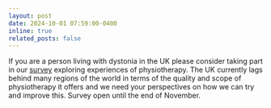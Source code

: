 ```yaml
---
layout: post
date: 2024-10-01 07:59:00-0400
inline: true
related_posts: false
---
```


If you are a person living with dystonia in the UK please consider taking part in our [survey](https://x.com/Krsampson1989/status/1822948098773012987) exploring experiences of physiotherapy.  The UK currently lags behind many regions of the world in terms of the quality and scope of physiotherapy it offers and we need your perspectives on how we can try and improve this. Survey open until the end of November.